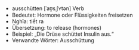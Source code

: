 - ausschütten [ˈaʊ̯sˌʃʏtən]	Verb
- Bedeutet: Hormone oder Flüssigkeiten freisetzen
- Nghĩa: tiết ra
- Übersetzung: to release (hormones)
- Beispiel: „Die Drüse schüttet Insulin aus.“
- Verwandte Wörter: Ausschüttung